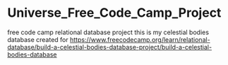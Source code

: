 # Universe_Free_Code_Camp_Project
free code camp relational database project
this is my celestial bodies database created for https://www.freecodecamp.org/learn/relational-database/build-a-celestial-bodies-database-project/build-a-celestial-bodies-database
